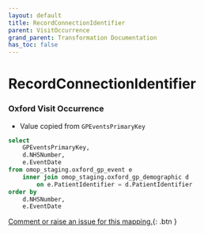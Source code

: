 ```yaml
---
layout: default
title: RecordConnectionIdentifier
parent: VisitOccurrence
grand_parent: Transformation Documentation
has_toc: false
---
```

# RecordConnectionIdentifier
### Oxford Visit Occurrence
* Value copied from `GPEventsPrimaryKey`

```sql
select
	GPEventsPrimaryKey,
	d.NHSNumber,
	e.EventDate
from omop_staging.oxford_gp_event e
	inner join omop_staging.oxford_gp_demographic d
		on e.PatientIdentifier = d.PatientIdentifier
order by
	d.NHSNumber,
	e.EventDate
```


[Comment or raise an issue for this mapping.](https://github.com/answerdigital/oxford-omop-data-mapper/issues/new?title=OMOP%20VisitOccurrence%20table%20RecordConnectionIdentifier%20field%20Oxford%20Visit%20Occurrence%20mapping){: .btn }
